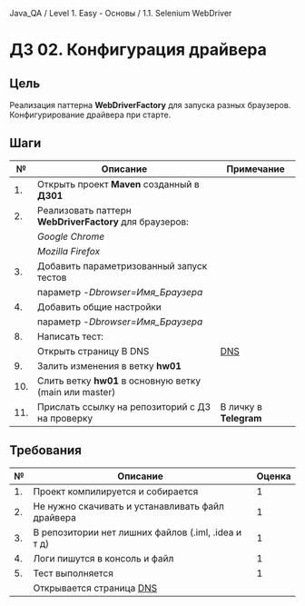 Java_QA / Level 1. Easy - Основы / 1.1. Selenium WebDriver

# ДЗ 02. Конфигурация драйвера

## Цель

Реализация паттерна **WebDriverFactory** для запуска разных браузеров.
Конфигурирование драйвера при старте.


## Шаги

| №   | Описание                                                | Примечание                             |
|-----|---------------------------------------------------------|----------------------------------------|
|  1. | Открыть проект **Maven** созданный в **ДЗ01**           |                                        |                                          
|  2. | Реализовать паттерн **WebDriverFactory** для браузеров: |                                        |
|     | *Google Chrome*                                         |                                        |
|     | *Mozilla Firefox*                                       |                                        |
|  3. | Добавить параметризованный запуск тестов                |                                        |
|     | параметр *-Dbrowser=Имя_Браузера*                       |                                        |
|  4. | Добавить общие настройки                |                                        |
|     | параметр *-Dbrowser=Имя_Браузера*                       |                                        |
|  8. | Написать тест:                                          |                                        |
|     | Открыть страницу В DNS                                  | [DNS](https://www.dns-shop.ru/)        |
|  9. | Залить изменения в ветку **hw01**                       |                                        |
| 10. | Слить ветку **hw01** в основную ветку (main или master) |                                        |
| 11. | Прислать ссылку на репозиторий с ДЗ на проверку         | В личку в **Telegram**                 |  

## Требования

| №  | Описание                                                          | Оценка  |
|----|-------------------------------------------------------------------|---------|
| 1. | Проект компилируется и собирается                                 | 1       |
| 2. | Не нужно скачивать и устанавливать файл драйвера                  | 1       | 
| 3. | В репозитории нет лишних файлов (.iml, .idea и т д)               | 1       |
| 4. | Логи пишутся в консоль и файл                                     | 1       |
| 5. | Тест выполняется                                                  | 1       |
|    | Открывается страница [DNS](https://www.dns-shop.ru/)              |         |